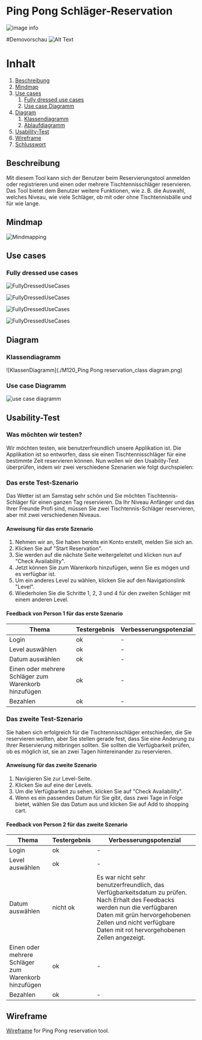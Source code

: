 # Ping Pong Schläger-Reservation

![image info](Bilder/pingPong_banner.png)

#Demovorschau
![Alt Text](Bilder/dragon_ping_pong.gif)


# Inhalt
1. [Beschreibung](#beschreibung)
2. [Mindmap](#mindMap)   
3. [Use cases](#usecase)
   1. [Fully dressed use cases](#fullyDressedUsecases)
   2. [Use case Diagramm](#useCaseDiagramm)
4. [Diagram](#Diagram)
    1. [Klassendiagramm](#klassendiagramm)
    2. [Ablaufdiagramm](#ablaufdiagramm)
5. [Usability-Test](#usability-test)
6. [Wireframe](#wireframe)
7. [Schlusswort](#schlusswort)

## Beschreibung <a name="beschreibung"></a>
Mit diesem Tool kann sich der Benutzer beim Reservierungstool anmelden oder registrieren und einen oder mehrere Tischtennisschläger reservieren. Das Tool bietet dem Benutzer weitere Funktionen, wie z. B. die Auswahl, welches Niveau, wie viele Schläger, ob mit oder ohne Tischtennisbälle und für wie lange.

## Mindmap <a name="mindMap"></a>
![Mindmapping](Bilder/mindMap.png)

## Use cases <a name="usecase"></a>
### Fully dressed use cases <a name="fullyDressedUsecases"></a>
![FullyDressedUseCases](Bilder/fullyDressedUseCases/fduc_1_2.png)

![FullyDressedUseCases](Bilder/fullyDressedUseCases/fduc_3_4_5.png)

![FullyDressedUseCases](Bilder/fullyDressedUseCases/fduc_6_7_8_9.png)

![FullyDressedUseCases](Bilder/fullyDressedUseCases/fduc_10_11_12_13_14.png)

## Diagram <a name="Diagram"></a>

### Klassendiagramm <a name="klassendiagramm"></a>
![KlassenDiagramm](./M120_Ping Pong reservation_class diagram.png)

### Use case Diagramm <a name="useCaseDiagramm"></a>
![use case diagramm](Bilder/uscd.png)

## Usability-Test <a name="usability-test"></a>

### Was möchten wir testen?
Wir möchten testen, wie benutzerfreundlich unsere Applikation ist.
Die Applikation ist so entworfen, dass sie einen Tischtennisschläger für eine bestimmte Zeit reservieren können. Nun wollen wir den Usability-Test überprüfen, indem wir zwei verschiedene Szenarien wie folgt durchspielen:

### Das erste Test-Szenario
Das Wetter ist am Samstag sehr schön und Sie möchten Tischtennis-Schläger für einen ganzen Tag reservieren. Da Ihr Niveau Anfänger und das Ihrer Freunde Profi sind, müssen Sie zwei Tischtennis-Schläger reservieren, aber mit zwei verschiedenen Niveaus.

#### Anweisung für das erste Szenario
1. Nehmen wir an, Sie haben bereits ein Konto erstellt, melden Sie sich an.
2. Klicken Sie auf "Start Reservation".
3. Sie werden auf die nächste Seite weitergeleitet und klicken nun auf "Check Availability".
4. Jetzt können Sie zum Warenkorb hinzufügen, wenn Sie es mögen und es verfügbar ist.
5. Um ein anderes Level zu wählen, klicken Sie auf den Navigationslink "Level".
6. Wiederholen Sie die Schritte 1, 2, 3 und 4 für den zweiten Schläger mit einem anderen Level.

#### Feedback von Person 1 für das erste Szenario

| Thema | Testergebnis | Verbesserungspotenzial |
| ----------- | ----------- | ----------- |
| Login | ok | - |
| Level auswählen | ok  | - |
| Datum auswählen | ok | - |
| Einen oder mehrere Schläger zum Warenkorb hinzufügen | ok | - |
| Bezahlen | ok  | - |

### Das zweite Test-Szenario
Sie haben sich erfolgreich für die Tischtennisschläger entschieden, die Sie reservieren wollten, aber Sie stellen gerade fest, dass Sie eine Änderung zu Ihrer Reservierung mitbringen sollten. Sie sollten die Verfügbarkeit prüfen, ob es möglich ist, sie an zwei Tagen hintereinander zu reservieren.

#### Anweisung für das zweite Szenario

1. Navigieren Sie zur Level-Seite.
2. Klicken Sie auf eine der Levels.
3. Um die Verfügbarkeit zu sehen, klicken Sie auf "Check Availability".
4. Wenn es ein passendes Datum für Sie gibt, dass zwei Tage in Folge bietet, wählen Sie das Datum aus und klicken Sie auf Add to shopping cart.

#### Feedback von Person 2 für das zweite Szenario

| Thema | Testergebnis | Verbesserungspotenzial |
| ----------- | ----------- | ----------- |
| Login | ok | - |
| Level auswählen | ok  | - |
| Datum auswählen | nicht ok | Es war nicht sehr benutzerfreundlich, das Verfügbarkeitsdatum zu prüfen. Nach Erhalt des Feedbacks werden nun die verfügbaren Daten mit grün hervorgehobenen Zellen und nicht verfügbare Daten mit rot hervorgehobenen Zellen angezeigt. |
| Einen oder mehrere Schläger zum Warenkorb hinzufügen | ok | - |
| Bezahlen | ok  | - |

## Wireframe
[Wireframe](https://github.com/Frothan/M120_pingPongReservation/blob/master/Wireframe) for Ping Pong reservation tool.



